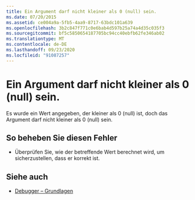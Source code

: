 ```yaml
---
title: Ein Argument darf nicht kleiner als 0 (null) sein.
ms.date: 07/20/2015
ms.assetid: ce004a9a-5fb5-4aa9-8717-63bdc101a639
ms.openlocfilehash: 3b2c847f771c0e6bab4d597b25a74a4d35c035f3
ms.sourcegitcommit: bf5c5850654187705bc94cc40ebfb62fe346ab02
ms.translationtype: MT
ms.contentlocale: de-DE
ms.lasthandoff: 09/23/2020
ms.locfileid: "91087257"
---
```

# <a name="argument-cannot-be-less-than-zero"></a>Ein Argument darf nicht kleiner als 0 (null) sein.

Es wurde ein Wert angegeben, der kleiner als 0 (null) ist, doch das Argument darf nicht kleiner als 0 (null) sein.  
  
## <a name="to-correct-this-error"></a>So beheben Sie diesen Fehler  
  
- Überprüfen Sie, wie der betreffende Wert berechnet wird, um sicherzustellen, dass er korrekt ist.  
  
## <a name="see-also"></a>Siehe auch

- [Debugger – Grundlagen](/visualstudio/debugger/debugger-feature-tour)
